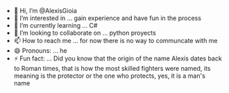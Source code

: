 - 👋 Hi, I’m @AlexisGioia
- 👀 I’m interested in ... gain experience and have fun in the process
- 🌱 I’m currently learning ... C#
- 💞️ I’m looking to collaborate on ... python proyects
- 📫 How to reach me ... for now there is no way to communcate with me
- 😄 Pronouns: ... he
- ⚡ Fun fact: ... Did you know that the origin of the name Alexis dates back to Roman times, that is how the most skilled fighters were named, its meaning is the protector or the one who protects, yes, it is a man's name

<!---
AlexisGioia/AlexisGioia is a ✨ special ✨ repository because its `README.md` (this file) appears on your GitHub profile.
You can click the Preview link to take a look at your changes.
--->
